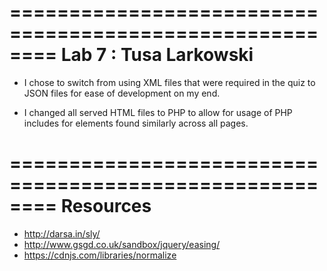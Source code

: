 ========================================================
               Lab 7  :  Tusa Larkowski
========================================================

* I chose to switch from using XML files that were required in the quiz to JSON files for ease of development on my end.

* I changed all served HTML files to PHP to allow for usage of PHP includes for elements found similarly across all pages.

========================================================
	Resources
========================================================
* http://darsa.in/sly/
* http://www.gsgd.co.uk/sandbox/jquery/easing/
* https://cdnjs.com/libraries/normalize